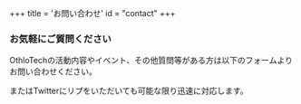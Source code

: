 +++
title = 'お問い合わせ'
id = "contact"
+++

### お気軽にご質問ください

OthloTechの活動内容やイベント、その他質問等がある方は以下のフォームよりお問い合わせください。

またはTwitterにリプをいただいても可能な限り迅速に対応します。
